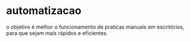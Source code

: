 # automatizacao
o objetivo é melhor o funcionamento de praticas manuais em escritórios, para que sejam mais rápidos e eficientes.
